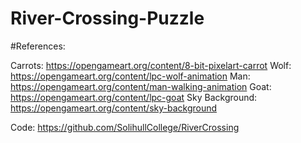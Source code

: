 # River-Crossing-Puzzle
#References:

Carrots: https://opengameart.org/content/8-bit-pixelart-carrot
Wolf: https://opengameart.org/content/lpc-wolf-animation
Man: https://opengameart.org/content/man-walking-animation
Goat: https://opengameart.org/content/lpc-goat
Sky Background: https://opengameart.org/content/sky-background

Code: https://github.com/SolihullCollege/RiverCrossing
